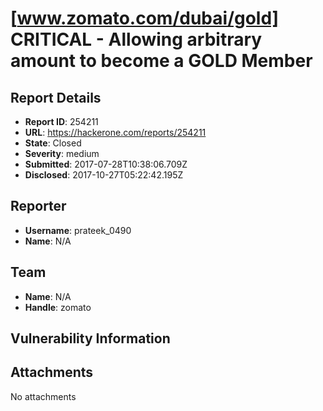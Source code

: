 # [www.zomato.com/dubai/gold] CRITICAL - Allowing arbitrary amount to become a GOLD Member

## Report Details
- **Report ID**: 254211
- **URL**: https://hackerone.com/reports/254211
- **State**: Closed
- **Severity**: medium
- **Submitted**: 2017-07-28T10:38:06.709Z
- **Disclosed**: 2017-10-27T05:22:42.195Z

## Reporter
- **Username**: prateek_0490
- **Name**: N/A

## Team
- **Name**: N/A
- **Handle**: zomato

## Vulnerability Information


## Attachments
No attachments
